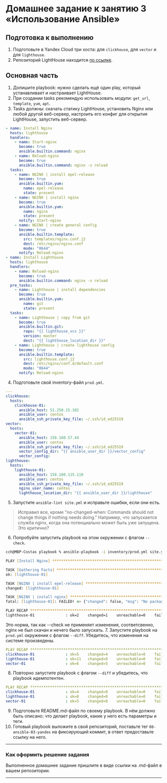 # Домашнее задание к занятию 3 «Использование Ansible»

## Подготовка к выполнению

1. Подготовьте в Yandex Cloud три хоста: для `clickhouse`, для `vector` и для `lighthouse`.
2. Репозиторий LightHouse находится [по ссылке](https://github.com/VKCOM/lighthouse).

## Основная часть

1. Допишите playbook: нужно сделать ещё один play, который устанавливает и настраивает LightHouse.
2. При создании tasks рекомендую использовать модули: `get_url`, `template`, `yum`, `apt`.
3. Tasks должны: скачать статику LightHouse, установить Nginx или любой другой веб-сервер, настроить его конфиг для открытия LightHouse, запустить веб-сервер.
```yml
- name: Install Nginx
  hosts: lighthouse
  handlers:
    - name: Start-nginx
      become: true
      ansible.builtin.command: nginx
    - name: Reload-nginx
      become: true
      ansible.builtin.command: nginx -s reload
  tasks:
    - name: NGINX | install epel-release
      become: true
      ansible.builtin.yum:
        name: epel-release
        state: present
    - name: NGINX | install nginx
      become: true
      ansible.builtin.yum:
        name: nginx
        state: present
      notify: Start-nginx
    - name: NGINX | create general config
      become: true
      ansible.builtin.template:
        src: templates/nginx.conf.j2
        dest: /etc/nginx/nginx.conf
        mode: "0644"
      notify: Reload-nginx
- name: Install Lighthouse
  hosts: lighthouse
  handlers:
    - name: Reload-nginx
      become: true
      ansible.builtin.command: nginx -s reload
  pre_tasks:
    - name: Lighthouse | install dependencies
      become: true
      ansible.builtin.yum:
        name: git
        state: present
  tasks:
    - name: Lighthouse | copy from git
      become: true
      ansible.builtin.git:
        repo: "{{ lighthouse_vcs }}"
        version: master
        dest: "{{ lighthouse_location_dir }}"
    - name: Lighthouse | create lighthouse config
      become: true
      ansible.builtin.template:
        src: lighthouse.conf.j2
        dest: /etc/nginx/conf.d/default.conf
        mode: "0644"
      notify: Reload-nginx
```
4. Подготовьте свой inventory-файл `prod.yml`.
```yml
---
clickhouse:
  hosts:
    clickhouse-01:
      ansible_host: 51.250.15.102
      ansible_user: centos
      ansible_ssh_private_key_file: ~/.ssh/id_ed25519
vector:
  hosts:
    vector-01:
      ansible_host: 158.160.57.44
      ansible_user: centos
      ansible_ssh_private_key_file: ~/.ssh/id_ed25519 
      vector_config_dir: "{{ ansible_user_dir }}/vector_config"
      vector_config:
lighthouse:
  hosts:
    lighthouse-01:
      ansible_host: 158.160.115.110
      ansible_user: centos
      ansible_ssh_private_key_file: ~/.ssh/id_ed25519
      nginx_user_name: centos
      lighthouse_location_dir: "{{ ansible_user_dir }}/lighthouse"
```
5. Запустите `ansible-lint site.yml` и исправьте ошибки, если они есть.
> Исправил все, кроме "no-changed-when: Commands should not change things if nothing needs doing."
> Например, что запускается служба nginx, когда она потенциально может быть уже запущена. Это критично?
6. Попробуйте запустить playbook на этом окружении с флагом `--check`.
```zsh
cch@MBP-Costas playbook % ansible-playbook -i inventory/prod.yml site.yml --check

PLAY [Install Nginx] *****************************************************************************************************

TASK [Gathering Facts] ***************************************************************************************************
ok: [lighthouse-01]

TASK [NGINX | install epel-release] **************************************************************************************
changed: [lighthouse-01]

TASK [NGINX | install nginx] *********************************************************************************************
fatal: [lighthouse-01]: FAILED! => {"changed": false, "msg": "No package matching 'nginx' found available, installed or updated", "rc": 126, "results": ["No package matching 'nginx' found available, installed or updated"]}

PLAY RECAP ***************************************************************************************************************
lighthouse-01              : ok=2    changed=1    unreachable=0    failed=1    skipped=0    rescued=0    ignored=0   
```
Это норма, так как --check не применяет изменения, соответсвенно, nginx не был скачан и нечего было запускать.
7. Запустите playbook на `prod.yml` окружении с флагом `--diff`. Убедитесь, что изменения на системе произведены.
```yml
PLAY RECAP ***************************************************************************************************************
clickhouse-01              : ok=5    changed=4    unreachable=0    failed=0    skipped=0    rescued=1    ignored=0   
lighthouse-01              : ok=11   changed=9    unreachable=0    failed=0    skipped=0    rescued=0    ignored=0   
vector-01                  : ok=6    changed=5    unreachable=0    failed=0    skipped=0    rescued=0    ignored=0 
```
8. Повторно запустите playbook с флагом `--diff` и убедитесь, что playbook идемпотентен.
```yml
PLAY RECAP ***************************************************************************************************************
clickhouse-01              : ok=4    changed=0    unreachable=0    failed=0    skipped=0    rescued=1    ignored=0   
lighthouse-01              : ok=8    changed=0    unreachable=0    failed=0    skipped=0    rescued=0    ignored=0   
vector-01                  : ok=5    changed=0    unreachable=0    failed=0    skipped=0    rescued=0    ignored=0   
```
9. Подготовьте README.md-файл по своему playbook. В нём должно быть описано: что делает playbook, какие у него есть параметры и теги.
10. Готовый playbook выложите в свой репозиторий, поставьте тег `08-ansible-03-yandex` на фиксирующий коммит, в ответ предоставьте ссылку на него.

---

### Как оформить решение задания

Выполненное домашнее задание пришлите в виде ссылки на .md-файл в вашем репозитории.

---
